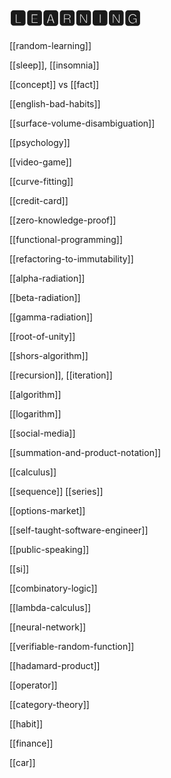 # 🅻🅴🅰🆁🅽🅸🅽🅶

[[random-learning]]

[[sleep]], [[insomnia]]

[[concept]] vs [[fact]]

[[english-bad-habits]]

[[surface-volume-disambiguation]]

[[psychology]]

[[video-game]]

[[curve-fitting]]

[[credit-card]]

[[zero-knowledge-proof]]

[[functional-programming]]

[[refactoring-to-immutability]]

[[alpha-radiation]]

[[beta-radiation]]

[[gamma-radiation]]

[[root-of-unity]]

[[shors-algorithm]]

[[recursion]], [[iteration]]

[[algorithm]]

[[logarithm]]

[[social-media]]

[[summation-and-product-notation]]

[[calculus]]

[[sequence]] [[series]]

[[options-market]]

[[self-taught-software-engineer]]

[[public-speaking]]

[[si]]

[[combinatory-logic]]

[[lambda-calculus]]

[[neural-network]]

[[verifiable-random-function]]

[[hadamard-product]]

[[operator]]

[[category-theory]]

[[habit]]

[[finance]]

[[car]]
